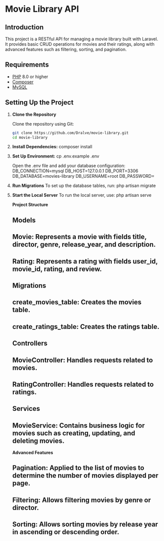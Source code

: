 # Movie Library API

## Introduction

This project is a RESTful API for managing a movie library built with Laravel. It provides basic CRUD operations for movies and their ratings, along with advanced features such as filtering, sorting, and pagination.

## Requirements

- [PHP](https://www.php.net/) 8.0 or higher
- [Composer](https://getcomposer.org/)
- [MySQL](https://www.mysql.com/)

## Setting Up the Project

1. **Clone the Repository**

   Clone the repository using Git:

   ```bash
   git clone https://github.com/Dralve/movie-library.git
   cd movie-library

2. **Install Dependencies:**
    composer install

3. **Set Up Environment:**
    cp .env.example .env

    Open the .env file and add your database configuration:
        DB_CONNECTION=mysql
        DB_HOST=127.0.0.1
        DB_PORT=3306
        DB_DATABASE=movies-library
        DB_USERNAME=root
        DB_PASSWORD=

4. **Run Migrations** 
    To set up the database tables, run:
    php artisan migrate


5. **Start the Local Server**
    To run the local server, use:
    php artisan serve

   **Project Structure**

      ##  Models

      ##  Movie: Represents a movie with fields title, director, genre, release_year, and description.
      ##  Rating: Represents a rating with fields user_id, movie_id, rating, and review.
     
      ##  Migrations

      ##  create_movies_table: Creates the movies table.
      ##  create_ratings_table: Creates the ratings table.
     
      ##  Controllers

      ##  MovieController: Handles requests related to movies.
      ##  RatingController: Handles requests related to ratings.
      
      ##  Services

      ##  MovieService: Contains business logic for movies such as creating, updating, and deleting movies.


    **Advanced Features**

      ##  Pagination: Applied to the list of movies to determine the number of movies displayed per page.
      ##  Filtering: Allows filtering movies by genre or director.
      ##  Sorting: Allows sorting movies by release year in ascending or descending order.






